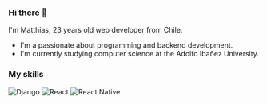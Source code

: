 ### Hi there 👋

I'm Matthias, 23 years old web developer from Chile.

- I'm a passionate about programming and backend development.
- I'm currently studying computer science at the Adolfo Ibañez University.

### My skills
![Django](https://img.shields.io/badge/django-%23092E20.svg?style=for-the-badge&logo=django&logoColor=white)
![React](https://img.shields.io/badge/react-%2320232a.svg?style=for-the-badge&logo=react&logoColor=%2361DAFB)
![React Native](https://img.shields.io/badge/react_native-%2320232a.svg?style=for-the-badge&logo=react&logoColor=%2361DAFB)
